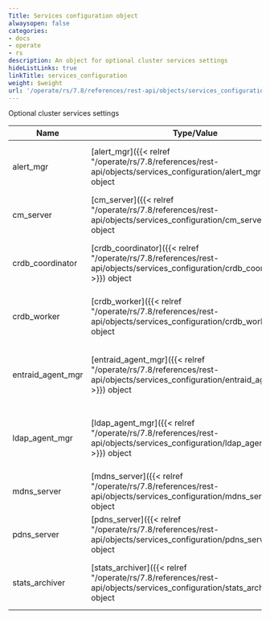 ```yaml
---
Title: Services configuration object
alwaysopen: false
categories:
- docs
- operate
- rs
description: An object for optional cluster services settings
hideListLinks: true
linkTitle: services_configuration
weight: $weight
url: '/operate/rs/7.8/references/rest-api/objects/services_configuration/'
---
```


Optional cluster services settings

| Name | Type/Value | Description |
|------|------------|-------------|
| alert_mgr | [alert_mgr]({{< relref "/operate/rs/7.8/references/rest-api/objects/services_configuration/alert_mgr" >}}) object | Whether to enable/disable the alert manager processes |
| cm_server | [cm_server]({{< relref "/operate/rs/7.8/references/rest-api/objects/services_configuration/cm_server" >}}) object | Whether to enable/disable the CM server |
| crdb_coordinator | [crdb_coordinator]({{< relref "/operate/rs/7.8/references/rest-api/objects/services_configuration/crdb_coordinator" >}}) object | Whether to enable/disable the CRDB coordinator process |
| crdb_worker | [crdb_worker]({{< relref "/operate/rs/7.8/references/rest-api/objects/services_configuration/crdb_worker" >}}) object | Whether to enable/disable the CRDB worker processes |
| entraid_agent_mgr | [entraid_agent_mgr]({{< relref "/operate/rs/7.8/references/rest-api/objects/services_configuration/entraid_agent_mgr" >}}) object | Whether to enable/disable the Entra ID agent manager process |
| ldap_agent_mgr | [ldap_agent_mgr]({{< relref "/operate/rs/7.8/references/rest-api/objects/services_configuration/ldap_agent_mgr" >}}) object | Whether to enable/disable the LDAP agent manager processes |
| mdns_server | [mdns_server]({{< relref "/operate/rs/7.8/references/rest-api/objects/services_configuration/mdns_server" >}}) object | Whether to enable/disable the multicast DNS server |
| pdns_server | [pdns_server]({{< relref "/operate/rs/7.8/references/rest-api/objects/services_configuration/pdns_server" >}}) object | Whether to enable/disable the PDNS server |
| stats_archiver | [stats_archiver]({{< relref "/operate/rs/7.8/references/rest-api/objects/services_configuration/stats_archiver" >}}) object | Whether to enable/disable the stats archiver service |

